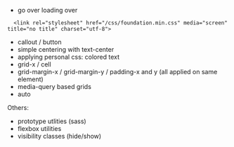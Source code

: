 - go over loading over
```
  <link rel="stylesheet" href="/css/foundation.min.css" media="screen" title="no title" charset="utf-8">

```
- callout / button 
- simple centering with text-center
- applying personal css: colored text
- grid-x / cell
- grid-margin-x / grid-margin-y / padding-x and y (all applied on same element)
- media-query based grids
- auto

Others: 
- prototype utlities (sass)
- flexbox utilities
- visibility classes (hide/show)